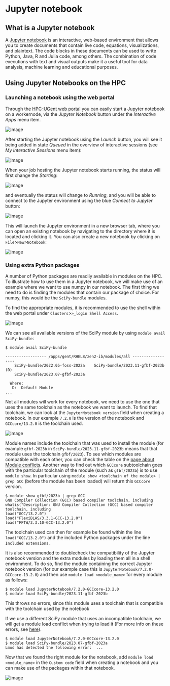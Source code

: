 # Jupyter notebook

## What is a Jupyter notebook

A [Jupyter notebook](https://jupyter.org/) is an interactive, web-based environment that allows you to create documents that contain live code, equations, visualizations, and plaintext. The code blocks in these documents can be used to write Python, Java, R and Julia code, among others. The combination of code executions with text and visual outputs make it a useful tool for data analysis, machine learning and educational purposes.

## Using Jupyter Notebooks on the HPC

### Launching a notebook using the web portal

Through the [HPC-UGent web portal](web_portal.md) you can easily start a Jupyter notebook on a workernode, via the *Jupyter Notebook* button under the *Interactive Apps* menu item.


![image](img/ood_start_jupyter.png)


After starting the Jupyter notebook using the *Launch* button, you will see it being added in state *Queued* in the overview of interactive sessions (see *My Interactive Sessions* menu item):


![image](img/ood_jupyter_queued.png)


When your job hosting the Jupyter notebook starts running, the status will first change the *Starting*:


![image](img/ood_jupyter_starting.png)


and eventually the status will change to *Running*, and you will be able to connect to the Jupyter environment using the blue *Connect to Jupyter* button:


![image](img/ood_jupyter_running.png)


This will launch the Jupyter environment in a new browser tab, where you can open an existing notebook by navigating to the directory where it is located and clicking it. You can also create a new notebook by clicking on `File`>`New`>`Notebook`:


![image](img/ood_jupyter_new_notebook.png)


### Using extra Python packages

A number of Python packages are readily available in modules on the HPC. To illustrate how to use them in a Jupyter notebook, we will make use of an example where we want to use numpy in our notebook.
The first thing we need to do is finding the modules that contain our package of choice. For numpy, this would be the `SciPy-bundle` modules.

To find the appropriate modules, it is recommended to use the shell within the web portal under `Clusters`>`>_login Shell Access`.


![image](img/ood_jupyter_open_shell.png)


We can see all available versions of the SciPy module by using `module avail SciPy-bundle`:

```shell 
$ module avail SciPy-bundle

------------------ /apps/gent/RHEL8/zen2-ib/modules/all ------------------
    SciPy-bundle/2022.05-foss-2022a    SciPy-bundle/2023.11-gfbf-2023b (D)
    SciPy-bundle/2023.07-gfbf-2023a

  Where:
   D:  Default Module
...
```

Not all modules will work for every notebook, we need to use the one that uses the same toolchain as the notebook we want to launch. To find that toolchain, we can look at the `JupyterNotebook version` field when creating a notebook. In our example `7.2.0` is the version of the notebook and `GCCcore/13.2.0` is the toolchain used.


![image](img/ood_jupyter_version.png)


Module names include the toolchain that was used to install the module (for example `gfbf-2023b` in `SciPy-bundle/2023.11-gfbf-2023b` means that that module uses the toolchain `gfbf/2023`). To see which modules are compatible with each other, you can check the table on the [page about Module conflicts](troubleshooting.md#module-conflicts). Another way to find out which `GCCcore` subtoolchain goes with the particular toolchain of the module (such as `gfbf/2023b`) is to use `module show`. In particular using `module show <toolchain of the module> | grep GCC` (before the module has been loaded) will return this `GCCcore` version.

```shell
$ module show gfbf/2023b | grep GCC
GNU Compiler Collection (GCC) based compiler toolchain, including
whatis("Description: GNU Compiler Collection (GCC) based compiler toolchain, including
load("GCC/13.2.0")
load("FlexiBLAS/3.3.1-GCC-13.2.0")
load("FFTW/3.3.10-GCC-13.2.0")
```

The toolchain used can then for example be found within the line `load("GCC/13.2.0")` and the included Python packages under the line `Included extensions`.

It is also recommended to doublecheck the compatibility of the Jupyter notebook version and the extra modules by loading them all in a shell environment. 
To do so, find the module containing the correct Jupyter notebook version (for our example case this is `JupyterNotebook/7.2.0-GCCcore-13.2.0`) and then use `module load <module_name>` for every module as follows:

```shell
$ module load JupyterNotebook/7.2.0-GCCcore-13.2.0
$ module load SciPy-bundle/2023.11-gfbf-2023b
```
This throws no errors, since this module uses a toolchain that is compatible with the toolchain used by the notebook

If we use a different SciPy module that uses an incompatible toolchain, we will get a module load conflict when trying to load it (For more info on these errors, see [here](troubleshooting.md#module-conflicts)).

```shell
$ module load JupyterNotebook/7.2.0-GCCcore-13.2.0
$ module load SciPy-bundle/2023.07-gfbf-2023a
Lmod has detected the following error:  ...
```

Now that we found the right module for the notebook, add `module load <module_name>` in the `Custom code` field when creating a notebook and you can make use of the packages within that notebook.


![image](img/ood_jupyter_custom_code.png)
